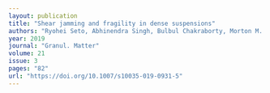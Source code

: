 ```yaml
---
layout: publication
title: "Shear jamming and fragility in dense suspensions"
authors: "Ryohei Seto, Abhinendra Singh, Bulbul Chakraborty, Morton M. Denn, Jeffrey F. Morris"
year: 2019
journal: "Granul. Matter"
volume: 21
issue: 3
pages: "82"
url: "https://doi.org/10.1007/s10035-019-0931-5"
---
```

